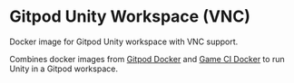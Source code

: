 # Gitpod Unity Workspace (VNC)
Docker image for Gitpod Unity workspace with VNC support.

Combines docker images from [Gitpod Docker](gitpod-workspace-full-vnc) and [Game CI Docker](https://github.com/game-ci/docker) to run Unity in a Gitpod workspace.